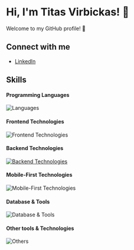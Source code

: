 # Hi, I'm Titas Virbickas! 👋

Welcome to my GitHub profile! 🌟

## Connect with me
- [LinkedIn](https://www.linkedin.com/in/titas-virbickas)

## Skills

#### Programming Languages
![Languages](https://skillicons.dev/icons?i=python,ts,kotlin,java,js)

#### Frontend Technologies
![Frontend Technologies](https://skillicons.dev/icons?i=react,next,vue,html,css,tailwind)

#### Backend Technologies
[![Backend Technologies](https://skillicons.dev/icons?i=fastapi,spring,docker&perline=3)](https://skillicons.dev)

#### Mobile-First Technologies
![Mobile-First Technologies](https://go-skill-icons.vercel.app/api/icons?i=reactnative)

#### Database & Tools
![Database & Tools](https://skillicons.dev/icons?i=postgres)

#### Other tools & Technologies
![Others](https://skillicons.dev/icons?i=git,github,vercel,vscode,idea,figma,,githubactions,gitlab)
